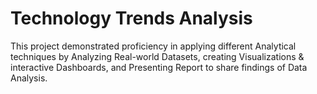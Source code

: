 # Technology Trends Analysis

This project demonstrated proficiency in applying different Analytical techniques by Analyzing Real-world Datasets, creating
Visualizations & interactive Dashboards, and Presenting Report to  share findings of Data Analysis.
